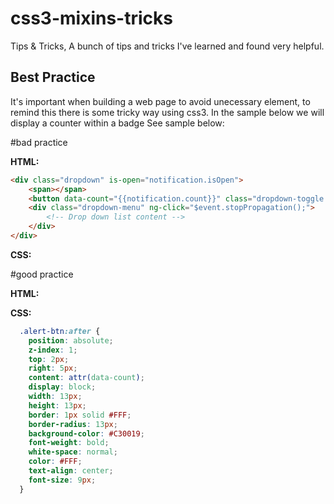 # css3-mixins-tricks
Tips &amp; Tricks, A bunch of tips and tricks I've learned and found very helpful.

## Best Practice

It's important when building a web page to avoid unecessary element, to remind this there is some tricky way using css3.
In the sample below we will display a counter within a badge 
See sample below:

#bad practice

**HTML:**

```html
<div class="dropdown" is-open="notification.isOpen"> 
    <span></span>
    <button data-count="{{notification.count}}" class="dropdown-toggle icon alert-btn"></button> 
    <div class="dropdown-menu" ng-click="$event.stopPropagation();"> 
        <!-- Drop down list content -->
    </div> 
</div>
```

**CSS:**



#good practice

**HTML:**


**CSS:**

```css
  .alert-btn:after { 
    position: absolute; 
    z-index: 1; 
    top: 2px; 
    right: 5px; 
    content: attr(data-count); 
    display: block; 
    width: 13px; 
    height: 13px; 
    border: 1px solid #FFF; 
    border-radius: 13px; 
    background-color: #C30019; 
    font-weight: bold; 
    white-space: normal; 
    color: #FFF; 
    text-align: center; 
    font-size: 9px; 
  } 
```

